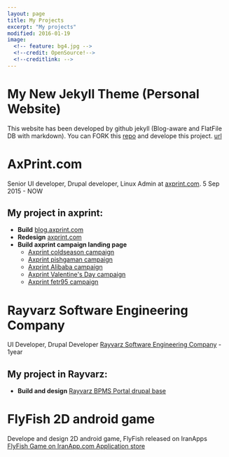 ```yaml
---
layout: page
title: My Projects
excerpt: "My projects"
modified: 2016-01-19
image:
  <!-- feature: bg4.jpg -->
  <!--credit: OpenSource!-->
  <!--creditlink: -->
---
```

# My New Jekyll Theme (Personal Website)
This website has been developed by github jekyll (Blog-aware and FlatFile DB with markdown).
You can FORK this [repo](https://github.com/pooya-golchian/pooya-golchian.github.io) and develope this project.
[url](http://pooyagolchian.ir)

# AxPrint.com
Senior UI developer, Drupal developer, Linux Admin at [axprint.com](http://axprint.com). 5 Sep 2015 - NOW

## My project in axprint:
* **Build** [blog.axprint.com](http://blog.axprint.com)
* **Redesign** [axprint.com](http://axprint.com)
* **Build axprint campaign landing page**
    - [Axprint coldseason campaign](http://axprint.com/landing/coldseason)
    - [Axprint pishgaman campaign](http://axprint.com/landing/pishgaman)
    - [Axprint Alibaba campaign](http://axprint.com/landing/alibaba)  
    - [Axprint Valentine's Day campaign](http://axprint.com/landing/loveday94)  
    - [Axprint fetr95 campaign](http://www.axprint.com/landing/fetr95/)

# Rayvarz Software Engineering Company
UI Developer, Drupal Developer [Rayvarz Software Engineering Company](http://rayvarz.com) - 1year


## My project in Rayvarz:
* **Build and design** [Rayvarz BPMS Portal drupal base](http://bpms.rayvarz.com)


# FlyFish 2D android game
Develope and design  2D android game, FlyFish released on IranApps [FlyFish Game on IranApp.com Application store](http://iranapps.ir/app/com.pooya.FlyFish)
